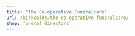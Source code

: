 ```yaml
---
title: "The Co-operative Funeralcare"
url: /kirkcaldy/the-co-operative-funeralcare/
shop: funeral directors
---
```

